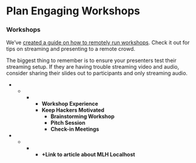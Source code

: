# Plan Engaging Workshops

### **Workshops** 

We’ve [created a guide on how to remotely run workshops](https://news.mlh.io/bringing-your-mlh-localhost-workshop-online-03-16-2020). Check it out for tips on streaming and presenting to a remote crowd. 

The biggest thing to remember is to ensure your presenters test their streaming setup. If they are having trouble streaming video and audio, consider sharing their slides out to participants and only streaming audio. 

* * * * **Workshop Experience**
      * **Keep Hackers Motivated**
        * **Brainstorming Workshop**
        * **Pitch Session**
        * **Check-in Meetings**
* * * * **+Link to article about MLH Localhost**

